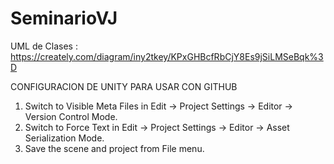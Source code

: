 # SeminarioVJ

UML de Clases : https://creately.com/diagram/iny2tkey/KPxGHBcfRbCjY8Es9jSiLMSeBqk%3D

CONFIGURACION DE UNITY PARA USAR CON GITHUB

1. Switch to Visible Meta Files in Edit → Project Settings → Editor → Version Control Mode.
2. Switch to Force Text in Edit → Project Settings → Editor → Asset Serialization Mode.
3. Save the scene and project from File menu.

